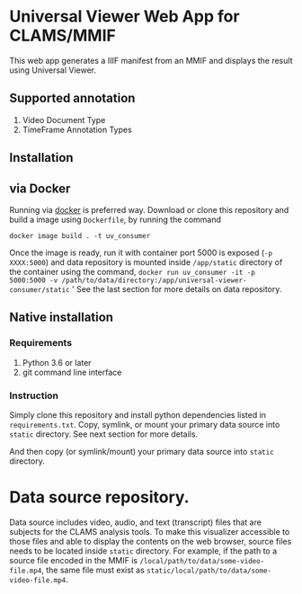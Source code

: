 # Universal Viewer Web App for CLAMS/MMIF

This web app generates a IIIF manifest from an MMIF and displays the result using Universal Viewer.
## Supported annotation

1. Video Document Type
1. TimeFrame Annotation Types

## Installation 

## via Docker 

Running via [docker](https://www.docker.com/) is preferred way. Download or clone this repository and build a image using `Dockerfile`, by running the command 

```docker image build . -t uv_consumer```

Once the image is ready, run it with container port 5000 is exposed (`-p XXXX:5000`) and data repository is mounted inside `/app/static` directory of the container using  the command, ```docker run uv_consumer -it -p 5000:5000 -v /path/to/data/directory:/app/universal-viewer-consumer/static```
' See the last section for more details on data repository.

## Native installation

### Requirements

1. Python 3.6 or later
1. git command line interface

### Instruction
Simply clone this repository and install python dependencies listed in `requirements.txt`. Copy, symlink, or mount your primary data source into `static` directory. See next section for more details. 

And then copy (or symlink/mount) your primary data source into `static` directory. 

# Data source repository. 
Data source includes video, audio, and text (transcript) files that are subjects for the CLAMS analysis tools. To make this visualizer accessible to those files and able to display the contents on the web browser, source files needs to be located inside `static` directory. For example, if the path to a source file encoded in the MMIF is `/local/path/to/data/some-video-file.mp4`, the same file must exist as `static/local/path/to/data/some-video-file.mp4`. 
